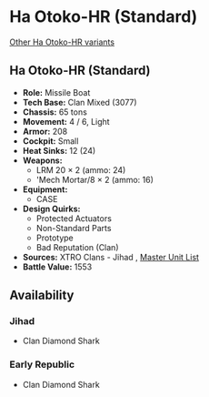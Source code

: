 # Ha Otoko-HR (Standard) 

[Other Ha Otoko-HR variants](../ha_otoko-hr.md) 

## Ha Otoko-HR (Standard) 

- **Role:** Missile Boat 
- **Tech Base:** Clan Mixed (3077) 
- **Chassis:** 65 tons 
- **Movement:** 4 / 6, Light 
- **Armor:** 208 
- **Cockpit:** Small 
- **Heat Sinks:** 12 (24) 
- **Weapons:** 
  - LRM 20 × 2 (ammo: 24) 
  - 'Mech Mortar/8 × 2 (ammo: 16) 
- **Equipment:** 
  - CASE 
- **Design Quirks:** 
  - Protected Actuators 
  - Non-Standard Parts 
  - Prototype 
  - Bad Reputation (Clan) 
- **Sources:** XTRO Clans - Jihad , [Master Unit List](http://masterunitlist.info/Unit/Details/4258) 
- **Battle Value:** 1553 

## Availability 

### Jihad 

- Clan Diamond Shark 

### Early Republic 

- Clan Diamond Shark 

